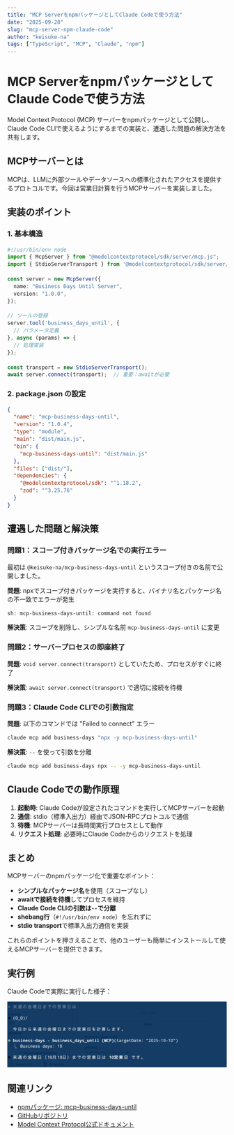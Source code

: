 ```yaml
---
title: "MCP ServerをnpmパッケージとしてClaude Codeで使う方法"
date: "2025-09-28"
slug: "mcp-server-npm-claude-code"
author: "keisuke-na"
tags: ["TypeScript", "MCP", "Claude", "npm"]
---
```


# MCP ServerをnpmパッケージとしてClaude Codeで使う方法

Model Context Protocol (MCP) サーバーをnpmパッケージとして公開し、Claude Code CLIで使えるようにするまでの実装と、遭遇した問題の解決方法を共有します。

## MCPサーバーとは

MCPは、LLMに外部ツールやデータソースへの標準化されたアクセスを提供するプロトコルです。今回は営業日計算を行うMCPサーバーを実装しました。

## 実装のポイント

### 1. 基本構造

```typescript
#!/usr/bin/env node
import { McpServer } from "@modelcontextprotocol/sdk/server/mcp.js";
import { StdioServerTransport } from '@modelcontextprotocol/sdk/server/stdio.js';

const server = new McpServer({
  name: "Business Days Until Server",
  version: "1.0.0",
});

// ツールの登録
server.tool('business_days_until', {
  // パラメータ定義
}, async (params) => {
  // 処理実装
});

const transport = new StdioServerTransport();
await server.connect(transport);  // 重要：awaitが必要
```

### 2. package.json の設定

```json
{
  "name": "mcp-business-days-until",
  "version": "1.0.4",
  "type": "module",
  "main": "dist/main.js",
  "bin": {
    "mcp-business-days-until": "dist/main.js"
  },
  "files": ["dist/"],
  "dependencies": {
    "@modelcontextprotocol/sdk": "^1.18.2",
    "zod": "^3.25.76"
  }
}
```

## 遭遇した問題と解決策

### 問題1：スコープ付きパッケージ名での実行エラー

最初は `@keisuke-na/mcp-business-days-until` というスコープ付きの名前で公開しました。

**問題**: npxでスコープ付きパッケージを実行すると、バイナリ名とパッケージ名の不一致でエラーが発生
```bash
sh: mcp-business-days-until: command not found
```

**解決策**: スコープを削除し、シンプルな名前 `mcp-business-days-until` に変更

### 問題2：サーバープロセスの即座終了

**問題**: `void server.connect(transport)` としていたため、プロセスがすぐに終了

**解決策**: `await server.connect(transport)` で適切に接続を待機

### 問題3：Claude Code CLIでの引数指定

**問題**: 以下のコマンドでは "Failed to connect" エラー
```bash
claude mcp add business-days "npx -y mcp-business-days-until"
```

**解決策**: `--` を使って引数を分離
```bash
claude mcp add business-days npx -- -y mcp-business-days-until
```

## Claude Codeでの動作原理

1. **起動時**: Claude Codeが設定されたコマンドを実行してMCPサーバーを起動
2. **通信**: stdio（標準入出力）経由でJSON-RPCプロトコルで通信
3. **待機**: MCPサーバーは長時間実行プロセスとして動作
4. **リクエスト処理**: 必要時にClaude Codeからのリクエストを処理

## まとめ

MCPサーバーのnpmパッケージ化で重要なポイント：

- **シンプルなパッケージ名**を使用（スコープなし）
- **awaitで接続を待機**してプロセスを維持
- **Claude Code CLIの引数は`--`で分離**
- **shebang行**（`#!/usr/bin/env node`）を忘れずに
- **stdio transport**で標準入出力通信を実装

これらのポイントを押さえることで、他のユーザーも簡単にインストールして使えるMCPサーバーを提供できます。

## 実行例

Claude Codeで実際に実行した様子：

![MCPサーバー実行例](/images/mcp-business-days-example.png)

## 関連リンク

- [npmパッケージ: mcp-business-days-until](https://www.npmjs.com/package/mcp-business-days-until)
- [GitHubリポジトリ](https://github.com/keisuke-na/mcp-business-days-until)
- [Model Context Protocol公式ドキュメント](https://modelcontextprotocol.io/)
